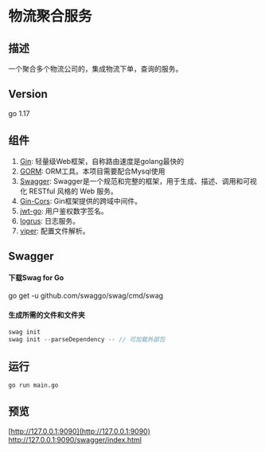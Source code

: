 # 物流聚合服务

## 描述
一个聚合多个物流公司的，集成物流下单，查询的服务。

## Version
go 1.17

## 组件
1. [Gin](https://github.com/gin-gonic/gin): 轻量级Web框架，自称路由速度是golang最快的 
2. [GORM](https://gorm.io/index.html): ORM工具。本项目需要配合Mysql使用 
3. [Swagger](https://github.com/swaggo/swag): Swagger是一个规范和完整的框架，用于生成、描述、调用和可视化 RESTful 风格的 Web 服务。
4. [Gin-Cors](https://github.com/gin-contrib/cors): Gin框架提供的跨域中间件。
5. [jwt-go](https://github.com/dgrijalva/jwt-go): 用户鉴权数字签名。
6. [logrus](https://github.com/sirupsen/logrus): 日志服务。
7. [viper](https://github.com/spf13/viper): 配置文件解析。

## Swagger
#### 下载Swag for Go
go get -u github.com/swaggo/swag/cmd/swag
#### 生成所需的文件和文件夹

```go
swag init
swag init --parseDependency -- // 可加载外部包
```

## 运行
```shell
go run main.go
```

## 预览
[http://127.0.0.1:9090](http://127.0.0.1:9090)
[http://127.0.0.1:9090/swagger/index.html ](http://127.0.0.1:9090/swagger/index.html )
